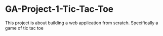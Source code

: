 # GA-Project-1-Tic-Tac-Toe
This project is about building a web application from scratch. Specifically a game of tic tac toe
